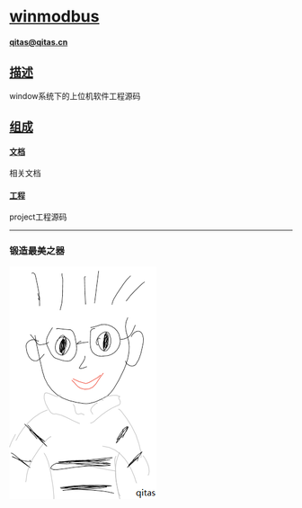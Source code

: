 ﻿# [winmodbus](https://github.com/qitas/winmodbus) 

#### qitas@qitas.cn

## [描述](https://github.com/qitas/winmodbus/wiki) 

window系统下的上位机软件工程源码

## [组成](qitas/)

#### [文档](docs/)

相关文档

#### [工程](project/)

project工程源码


---

### 锻造最美之器

[![sites](qitas/qitas.png)](http://www.qitas.cn)

